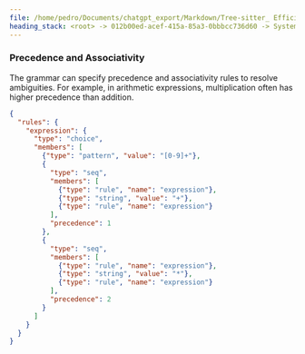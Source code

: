 ```yaml
---
file: /home/pedro/Documents/chatgpt_export/Markdown/Tree-sitter_ Efficient Incremental Parsing.md
heading_stack: <root> -> 012b00ed-acef-415a-85a3-0bbbcc736d60 -> System -> 3432677d-89e7-4f05-8a14-86a65e6e5caf -> System -> aaa2c029-cc12-4907-ae68-01b934f5d1be -> User -> 4e51a3d9-7fcd-432b-8926-7cd5d892246f -> Assistant -> Incremental Parsing -> Parsing Algorithm -> Error Recovery -> Grammar Definition -> Language Agnostic -> Real-world Use Cases -> Conclusion -> aaa2d86d-31e7-4fae-8bf8-c834b3aef56b -> User -> e7d59657-1891-40a5-8e8c-7aaa8a004343 -> Assistant -> Nodes -> Rules -> Precedence and Associativity
---
```

### Precedence and Associativity

The grammar can specify precedence and associativity rules to resolve ambiguities. For example, in arithmetic expressions, multiplication often has higher precedence than addition.

```json
{
  "rules": {
    "expression": {
      "type": "choice",
      "members": [
        {"type": "pattern", "value": "[0-9]+"},
        {
          "type": "seq",
          "members": [
            {"type": "rule", "name": "expression"},
            {"type": "string", "value": "+"},
            {"type": "rule", "name": "expression"}
          ],
          "precedence": 1
        },
        {
          "type": "seq",
          "members": [
            {"type": "rule", "name": "expression"},
            {"type": "string", "value": "*"},
            {"type": "rule", "name": "expression"}
          ],
          "precedence": 2
        }
      ]
    }
  }
}
```

